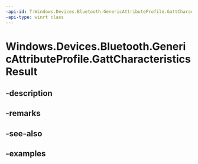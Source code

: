 ```yaml
---
-api-id: T:Windows.Devices.Bluetooth.GenericAttributeProfile.GattCharacteristicsResult
-api-type: winrt class
---
```


<!-- Class syntax.
public class GattCharacteristicsResult 
-->

# Windows.Devices.Bluetooth.GenericAttributeProfile.GattCharacteristicsResult

## -description

## -remarks

## -see-also

## -examples

